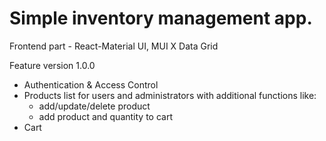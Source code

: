 # Simple inventory management app.

Frontend part - React-Material UI, MUI X Data Grid

Feature version 1.0.0 

- Authentication & Access Control 
- Products list for users and administrators with additional functions like:
  - add/update/delete product
  - add product and quantity to cart
- Cart
